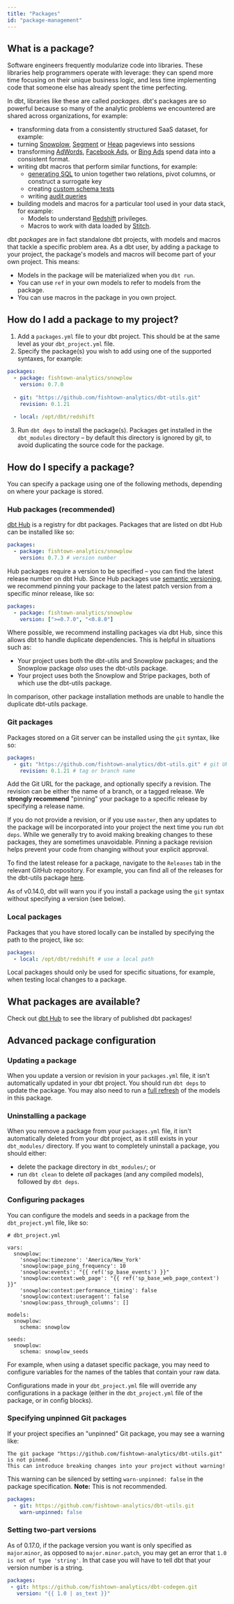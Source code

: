```yaml
---
title: "Packages"
id: "package-management"
---
```


## What is a package?
Software engineers frequently modularize code into libraries. These libraries help programmers operate with leverage: they can spend more time focusing on their unique business logic, and less time implementing code that someone else has already spent the time perfecting.

In dbt, libraries like these are called _packages_. dbt's packages are so powerful because so many of the analytic problems we encountered are shared across organizations, for example:
* transforming data from a consistently structured SaaS dataset, for example:
 * turning [Snowplow](https://hub.getdbt.com/fishtown-analytics/snowplow/latest/), [Segment](https://hub.getdbt.com/fishtown-analytics/segment/latest/) or [Heap](https://hub.getdbt.com/fishtown-analytics/heap/latest/) pageviews into sessions
  * transforming [AdWords](https://hub.getdbt.com/fishtown-analytics/adwords/latest/), [Facebook Ads](https://hub.getdbt.com/fishtown-analytics/facebook_ads/latest/), or [Bing Ads](https://hub.getdbt.com/fishtown-analytics/bing_ads/latest/) spend data into a consistent format.
* writing dbt macros that perform similar functions, for example:
  * [generating SQL](https://github.com/fishtown-analytics/dbt-utils#sql-helpers) to union together two relations, pivot columns, or construct a surrogate key
  * creating [custom schema tests](https://github.com/fishtown-analytics/dbt-utils#schema-tests)
  * writing [audit queries](https://hub.getdbt.com/fishtown-analytics/audit_helper/latest/)
* building models and macros for a particular tool used in your data stack, for example:
  * Models to understand [Redshift](https://hub.getdbt.com/fishtown-analytics/redshift/latest/) privileges.
  * Macros to work with data loaded by [Stitch](https://hub.getdbt.com/fishtown-analytics/stitch_utils/latest/).

dbt _packages_ are in fact standalone dbt projects, with models and macros that tackle a specific problem area. As a dbt user, by adding a package to your project, the package's models and macros will become part of your own project. This means:
* Models in the package will be materialized when you `dbt run`.
* You can use `ref` in your own models to refer to models from the package.
* You can use macros in the package in you own project.

## How do I add a package to my project?
1. Add a `packages.yml` file to your dbt project. This should be at the same level as your `dbt_project.yml` file.
2. Specify the package(s) you wish to add using one of the supported syntaxes, for example:

<File name='packages.yml'>

```yaml
packages:
  - package: fishtown-analytics/snowplow
    version: 0.7.0
    
  - git: "https://github.com/fishtown-analytics/dbt-utils.git"
    revision: 0.1.21
    
  - local: /opt/dbt/redshift
```

</File>

3. Run `dbt deps` to install the package(s). Packages get installed in the `dbt_modules` directory – by default this directory is ignored by git, to avoid duplicating the source code for the package.

## How do I specify a package?
You can specify a package using one of the following methods, depending on where your package is stored.

### Hub packages (recommended)
[dbt Hub](https://hub.getdbt.com) is a registry for dbt packages. Packages that are listed on dbt Hub can be installed like so:

<File name='packages.yml'>

```yaml
packages:
  - package: fishtown-analytics/snowplow
    version: 0.7.3 # version number
```

</File>

Hub packages require a version to be specified – you can find the latest release number on dbt Hub. Since Hub packages use [semantic versioning](https://semver.org/), we recommend pinning your package to the latest patch version from a specific minor release, like so:


```yaml
packages:
  - package: fishtown-analytics/snowplow
    version: [">=0.7.0", "<0.8.0"]
```

Where possible, we recommend installing packages via dbt Hub, since this allows dbt to handle duplicate dependencies. This is helpful in situations such as:
* Your project uses both the dbt-utils and Snowplow packages; and the Snowplow package _also_ uses the dbt-utils package.
* Your project uses both the Snowplow and Stripe packages, both of which use the dbt-utils package.

In comparison, other package installation methods are unable to handle the duplicate dbt-utils package.

### Git packages
Packages stored on a Git server can be installed using the `git` syntax, like so:


<File name='packages.yml'>

```yaml
packages:
  - git: "https://github.com/fishtown-analytics/dbt-utils.git" # git URL
    revision: 0.1.21 # tag or branch name
```

</File>

Add the Git URL for the package, and optionally specify a revision. The revision can be either the name of a branch, or a tagged release. We **strongly recommend** "pinning" your package to a specific release by specifying a release name.

If you do not provide a revision, or if you use `master`, then any updates to the package will be incorporated into your project the next time you run `dbt deps`. While we generally try to avoid making breaking changes to these packages, they are sometimes unavoidable. Pinning a package revision helps prevent your code from changing without your explicit approval.

To find the latest release for a package, navigate to the `Releases` tab in the relevant GitHub repository. For example, you can find all of the releases for the dbt-utils package [here](https://github.com/fishtown-analytics/dbt-utils/releases).

As of v0.14.0, dbt will warn you if you install a package using the `git` syntax without specifying a version (see below).

### Local packages
Packages that you have stored locally can be installed by specifying the path to the project, like so:

<File name='packages.yml'>

```yaml
packages:
  - local: /opt/dbt/redshift # use a local path
```

</File>

Local packages should only be used for specific situations, for example, when testing local changes to a package.

## What packages are available?
Check out [dbt Hub](https://hub.getdbt.com) to see the library of published dbt packages!

## Advanced package configuration
### Updating a package
When you update a version or revision in your `packages.yml` file, it isn't automatically updated in your dbt project. You should run `dbt deps` to update the package. You may also need to run a [full refresh](run) of the models in this package.

### Uninstalling a package
When you remove a package from your `packages.yml` file, it isn't automatically deleted from your dbt project, as it still exists in your `dbt_modules/` directory. If you want to completely uninstall a package, you should either:
* delete the package directory in `dbt_modules/`;  or
* run `dbt clean` to delete _all_ packages (and any compiled models), followed by `dbt deps`.

### Configuring packages
You can configure the models and seeds in a package from the `dbt_project.yml` file, like so:
```
# dbt_project.yml

vars:
  snowplow:
    'snowplow:timezone': 'America/New_York'
    'snowplow:page_ping_frequency': 10
    'snowplow:events': "{{ ref('sp_base_events') }}"
    'snowplow:context:web_page': "{{ ref('sp_base_web_page_context') }}"
    'snowplow:context:performance_timing': false
    'snowplow:context:useragent': false
    'snowplow:pass_through_columns': []

models:
  snowplow:
    schema: snowplow

seeds:
  snowplow:
    schema: snowplow_seeds
```
For example, when using a dataset specific package, you may need to configure variables for the names of the tables that contain your raw data.

Configurations made in your `dbt_project.yml` file will override any configurations in a package (either in the `dbt_project.yml` file of the package, or in config blocks).

### Specifying unpinned Git packages
If your project specifies an "unpinned" Git package, you may see a warning like:
```
The git package "https://github.com/fishtown-analytics/dbt-utils.git" is not pinned.
This can introduce breaking changes into your project without warning!
```

This warning can be silenced by setting `warn-unpinned: false` in the package specification. **Note:** This is not recommended.

<File name='packages.yml'>

```yaml
packages:
  - git: https://github.com/fishtown-analytics/dbt-utils.git
    warn-unpinned: false
```

</File>

### Setting two-part versions
As of 0.17.0, if the package version you want is only specified as `major`.`minor`, as opposed to `major.minor.patch`, you may get an error that `1.0 is not of type 'string'`. In that case you will have to tell dbt that your version number is a string.

<File name='packages.yml'>
 

```yaml
packages:
 - git: https://github.com/fishtown-analytics/dbt-codegen.git
   version: "{{ 1.0 | as_text }}"
```

</File>
